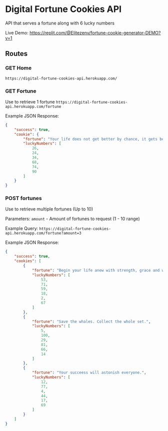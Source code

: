 # Digital Fortune Cookies API
API that serves a fortune along with 6 lucky numbers

Live Demo: https://replit.com/@Elitezenv/fortune-cookie-generator-DEMO?v=1

## Routes

### GET Home
`https://digital-fortune-cookies-api.herokuapp.com/`

### GET Fortune
Use to retrieve 1 fortune
`https://digital-fortune-cookies-api.herokuapp.com/fortune`

Example JSON Response:
```json
{
	"success": true,
	"cookie": {
		"fortune": "Your life does not get better by chance, it gets better by change.",
		"luckyNumbers": [
			26,
			24,
			34,
			68,
			74,
			90
		]
	}
}
```

### POST fortunes
Use to retrieve multiple fortunes (Up to 10)

Parameters:
`amount` - Amount of fortunes to request (1 - 10 range)

Example Query: `https://digital-fortune-cookies-api.herokuapp.com/fortune?amount=3`

Example JSON Response:
```json
{
	"success": true,
	"cookies": [
		{
			"fortune": "Begin your life anew with strength, grace and wonder.",
			"luckyNumbers": [
				53,
				71,
				59,
				18,
				2,
				67
			]
		},
		{
			"fortune": "Save the whales. Collect the whole set.",
			"luckyNumbers": [
				5,
				100,
				29,
				81,
				66,
				14
			]
		},
		{
			"fortune": "Your succeess will astonish everyone.",
			"luckyNumbers": [
				12,
				77,
				4,
				44,
				17,
				69
			]
		}
	]
}
```
